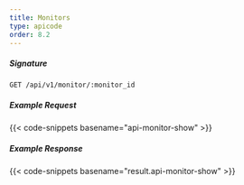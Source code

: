 ```yaml
---
title: Monitors
type: apicode
order: 8.2
---
```

##### Signature
`GET /api/v1/monitor/:monitor_id`
##### Example Request
{{< code-snippets basename="api-monitor-show" >}}
##### Example Response
{{< code-snippets basename="result.api-monitor-show" >}}
